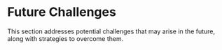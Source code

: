 # Future Challenges
This section addresses potential challenges that may arise in the future, along with strategies to overcome them.

